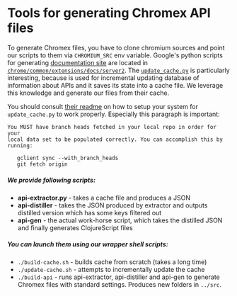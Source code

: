# Tools for generating Chromex API files

To generate Chromex files, you have to clone chromium sources and point our scripts to them via `CHROMIUM_SRC` env variable.
Google's python scripts for generating [documentation site](https://developer.chrome.com/extensions/api_index) are located in [`chrome/common/extensions/docs/server2`](https://code.google.com/p/chromium/codesearch#chromium/src/chrome/common/extensions/docs/server2/).
The [`update_cache.py`](https://code.google.com/p/chromium/codesearch#chromium/src/chrome/common/extensions/docs/server2/update_cache.py)
is particularly interesting, because is used for incremental updating database of information
about APIs and it saves its state into a cache file. We leverage this knowledge and generate our files from their cache.

You should consult [their readme](https://code.google.com/p/chromium/codesearch#chromium/src/chrome/common/extensions/docs/server2/README)
on how to setup your system for `update_cache.py` to work properly. Especially this
paragraph is important:

    You MUST have branch heads fetched in your local repo in order for your
    local data set to be populated correctly. You can accomplish this by
    running:

       gclient sync --with_branch_heads
       git fetch origin

##### We provide following scripts:

  * **api-extractor.py** - takes a cache file and produces a JSON
  * **api-distiller** - takes the JSON produced by extractor and outputs distilled version which has some keys filtered out
  * **api-gen** - the actual work-horse script, which takes the distilled JSON and finally generates ClojureScript files

##### You can launch them using our wrapper shell scripts:

  * `./build-cache.sh` - builds cache from scratch (takes a long time)
  * `./update-cache.sh` - attempts to incrementally update the cache
  * `./build-api` - runs api-extractor, api-distiller and api-gen to generate Chromex files with standard settings. Produces new folders in `../src`.